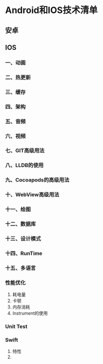 # Android和IOS技术清单

## 安卓

## IOS

### 一、动画

### 二、热更新

### 三、缓存

### 四、架构

### 五、音频

### 六、视频

### 七、GIT高级用法

### 八、LLDB的使用

### 九、Cocoapods的高级用法

### 十、WebView高级用法

### 十一、绘图

### 十二、数据库

### 十三、设计模式

### 十四、RunTime

### 十五、多语言

### 性能优化

1. 耗电量
2. 卡顿
3. 内存消耗
4. Instrument的使用

### Unit Test

### Swift
1. 特性
2. 





